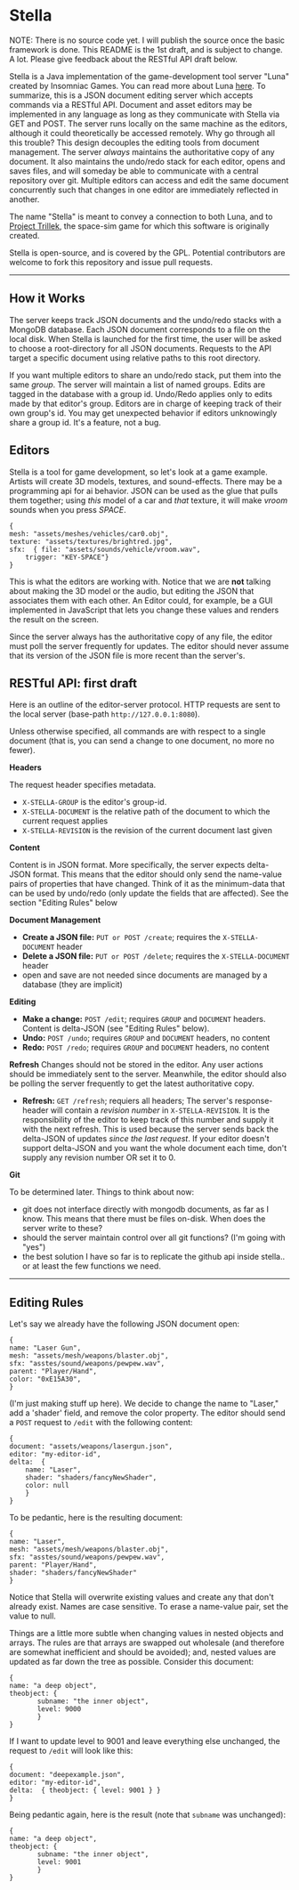 Stella
======

NOTE: There is no source code yet. I will publish the source once the basic framework is done. This README is the 1st draft, and is subject to change. A lot. Please give feedback about the RESTful API draft below.

Stella is a Java implementation of the game-development tool server "Luna" created by Insomniac Games. You can read more about Luna [here][1]. To summarize, this is a JSON document editing server which accepts commands via a RESTful API. Document and asset editors may be implemented in any language as long as they communicate with Stella via GET and POST. The server runs locally on the same machine as the editors, although it could theoretically be accessed remotely. Why go through all this trouble? This design decouples the editing tools from document management. The server _always_ maintains the authoritative copy of any document. It also maintains the undo/redo stack for each editor, opens and saves files, and will someday be able to communicate with a central repository over git. Multiple editors can access and edit the same document concurrently such that changes in one editor are immediately reflected in another.

The name "Stella" is meant to convey a connection to both Luna, and to [Project Trillek][2], the space-sim game for which this software is originally created.

Stella is open-source, and is covered by the GPL. Potential contributors are welcome to fork this repository and issue pull requests.

---------

How it Works
------

The server keeps track JSON documents and the undo/redo stacks with a MongoDB database. Each JSON document corresponds to a file on the local disk. When Stella is launched for the first time, the user will be asked to choose a root-directory for all JSON documents. Requests to the API target a specific document using relative paths to this root directory.

If you want multiple editors to share an undo/redo stack, put them into the same _group_. The server will maintain a list of named groups. Edits are tagged in the database with a group id. Undo/Redo applies only to edits made by that editor's group. Editors are in charge of keeping track of their own group's id. You may get unexpected behavior if editors unknowingly share a group id. It's a feature, not a bug.

Editors
-----

Stella is a tool for game development, so let's look at a game example. Artists will create 3D models, textures, and sound-effects. There may be a programming api for ai behavior. JSON can be used as the glue that pulls them together; using _this_ model of a car and _that_ texture, it will make _vroom_ sounds when you press _SPACE_.

	{
	mesh: "assets/meshes/vehicles/car0.obj",
	texture: "assets/textures/brightred.jpg",
	sfx:  { file: "assets/sounds/vehicle/vroom.wav",
		trigger: "KEY-SPACE"} 
	}

This is what the editors are working with. Notice that we are __not__ talking about making the 3D model or the audio, but editing the JSON that associates them with each other. An Editor could, for example, be a GUI implemented in JavaScript that lets you change these values and renders the result on the screen.

Since the server always has the authoritative copy of any file, the editor must poll the server frequently for updates. The editor should never assume that its version of the JSON file is more recent than the server's.

RESTful API: first draft
------

Here is an outline of the editor-server protocol. HTTP requests are sent to the local server (base-path `http://127.0.0.1:8080`).

Unless otherwise specified, all commands are with respect to a single document (that is, you can send a change to one document, no more no fewer). 

__Headers__

The request header specifies metadata.

* `X-STELLA-GROUP` is the editor's group-id.
* `X-STELLA-DOCUMENT` is the relative path of the document to which the current request applies
* `X-STELLA-REVISION` is the revision of the current document last given 

__Content__

Content is in JSON format. More specifically, the server expects delta-JSON format. This means that the editor should only send the name-value pairs of properties that have changed. Think of it as the minimum-data that can be used by undo/redo (only update the fields that are affected). See the section "Editing Rules" below

__Document Management__

* __Create a JSON file:__ `PUT or POST /create`; requires the `X-STELLA-DOCUMENT` header
* __Delete a JSON file:__ `PUT or POST /delete`; requires the `X-STELLA-DOCUMENT` header
* open and save are not needed since documents are managed by a database (they are implicit)

__Editing__

* __Make a change:__ `POST /edit`; requires `GROUP` and `DOCUMENT` headers. Content is delta-JSON (see "Editing Rules" below).
* __Undo:__ `POST /undo`; requires `GROUP` and `DOCUMENT` headers, no content
* __Redo:__ `POST /redo`; requires `GROUP` and `DOCUMENT` headers, no content

__Refresh__ Changes should not be stored in the editor. Any user actions should be immediately sent to the server. Meanwhile, the editor should also be polling the server frequently to get the latest authoritative copy.

* __Refresh:__ `GET /refresh`; requiers all headers; The server's response-header will contain a _revision number_ in `X-STELLA-REVISION`. It is the responsibility of the editor to keep track of this number and supply it with the next refresh. This is used because the server sends back the delta-JSON of updates *since the last request*. If your editor doesn't support delta-JSON and you want the whole document each time, don't supply any revision number OR set it to 0.

__Git__

To be determined later. Things to think about now:

* git does not interface directly with mongodb documents, as far as I know. This means that there must be files on-disk. When does the server write to these?
* should the server maintain control over all git functions? (I'm going with "yes")
* the best solution I have so far is to replicate the github api inside stella.. or at least the few functions we need.

---

Editing Rules
----

Let's say we already have the following JSON document open:

	{
	name: "Laser Gun",
	mesh: "assets/mesh/weapons/blaster.obj",
	sfx: "asstes/sound/weapons/pewpew.wav",
	parent: "Player/Hand",
	color: "0xE15A30",
	}

(I'm just making stuff up here). We decide to change the name to "Laser," add a 'shader' field, and remove the color property. The editor should send a `POST` request to `/edit` with the following content:

	{
	document: "assets/weapons/lasergun.json",
	editor: "my-editor-id",
	delta:  {
		name: "Laser",
		shader: "shaders/fancyNewShader",
		color: null
		}
	}

To be pedantic, here is the resulting document:

	{
	name: "Laser",
	mesh: "assets/mesh/weapons/blaster.obj",
	sfx: "asstes/sound/weapons/pewpew.wav",
	parent: "Player/Hand",
	shader: "shaders/fancyNewShader"
	}

Notice that Stella will overwrite existing values and create any that don't already exist. Names are case sensitive. To erase a name-value pair, set the value to null.

Things are a little more subtle when changing values in nested objects and arrays. The rules are that arrays are swapped out wholesale (and therefore are somewhat inefficient and should be avoided); and, nested values are updated as far down the tree as possible. Consider this document:

	{
	name: "a deep object",
	theobject: {
		   subname: "the inner object",
		   level: 9000
		   }
	}

If I want to update level to 9001 and leave everything else unchanged, the request to `/edit` will look like this:

	{
	document: "deepexample.json",
	editor: "my-editor-id",
	delta:  { theobject: { level: 9001 } }
	}

Being pedantic again, here is the result (note that `subname` was unchanged):

	{
	name: "a deep object",
	theobject: {
		   subname: "the inner object",
		   level: 9001
		   }
	}
	
[1]: http://www.itshouldjustworktm.com/?p=875
[2]: http://www.trillek.org

